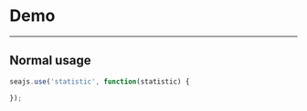 # Demo

---

## Normal usage

````javascript
seajs.use('statistic', function(statistic) {

});
````
